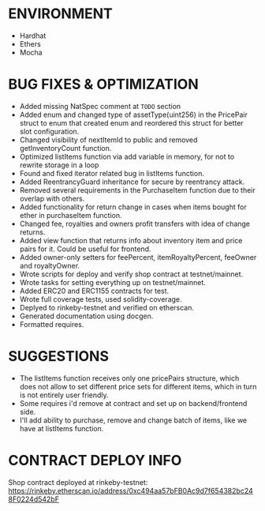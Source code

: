 # ENVIRONMENT
- Hardhat
- Ethers
- Mocha

# BUG FIXES & OPTIMIZATION
- Added missing NatSpec comment at `TODO` section
- Added enum and changed type of assetType(uint256) in the PricePair struct to enum that created enum and reordered this struct for better slot configuration.
- Changed visibility of nextItemId to public and removed getInventoryCount function.
- Optimized listItems function via add variable in memory, for not to rewrite storage in a loop
- Found and fixed iterator related bug in listItems function.
- Added ReentrancyGuard inheritance for secure by reentrancy attack.
- Removed several requirements in the PurchaseItem function due to their overlap with others.
- Added functionality for return change in cases when items bought for ether in purchaseItem function. 
- Changed fee, royalties and owners profit transfers with idea of change returns.
- Added view function that returns info about inventory item and price pairs for it. Could be useful for frontend.
- Added owner-only setters for feePercent, itemRoyaltyPercent, feeOwner and royaltyOwner.
- Wrote scripts for deploy and verify shop contract at testnet/mainnet.
- Wrote tasks for setting everything up on testnet/mainnet.
- Added ERC20 and ERC1155 contracts for test.
- Wrote full coverage tests, used solidity-coverage.
- Deplyed to rinkeby-testnet and verified on etherscan.
- Generated documentation using docgen.
- Formatted requires.

# SUGGESTIONS
- The listItems function receives only one pricePairs structure, which does not allow to set different price sets for different items, which in turn is not entirely user friendly.
- Some requires i'd remove at contract and set up on backend/frontend side.
- I'll add ability to purchase, remove and change batch of items, like we have at listItems function.

# CONTRACT DEPLOY INFO
Shop contract deployed at rinkeby-testnet: 
https://rinkeby.etherscan.io/address/0xc494aa57bFB0Ac9d7f654382bc248F0224d542bF
